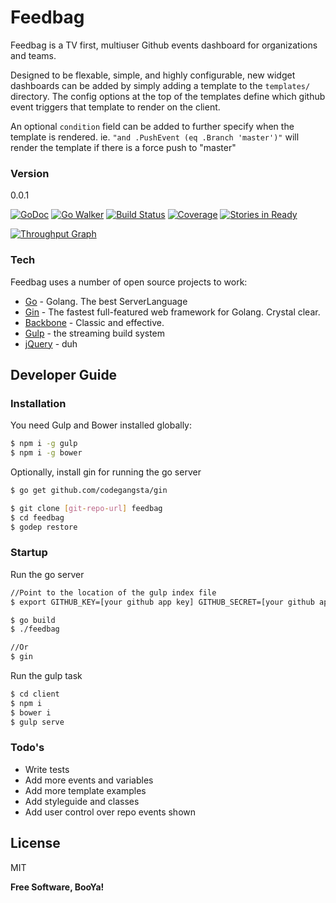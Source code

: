 # Feedbag

Feedbag is a TV first, multiuser Github events dashboard for organizations and teams.

Designed to be flexable, simple, and highly configurable, new widget dashboards can be added by simply adding a template to the `templates/` directory. The config options at the top of the templates define which github event triggers that template to render on the client.

An optional `condition` field can be added to further specify when the template is rendered. ie. `"and .PushEvent (eq .Branch 'master')"` will render the template if there is a force push to "master"

### Version
0.0.1


[![GoDoc](https://godoc.org/github.com/mojotech/feedbag?status.svg)](https://godoc.org/github.com/mojotech/feedbag) [![Go Walker](http://gowalker.org/api/v1/badge)](https://gowalker.org/github.com/mojotech/feedbag) [![Build Status](https://travis-ci.org/mojotech/feedbag.svg)](https://travis-ci.org/mojotech/feedbag) [![Coverage](http://gocover.io/_badge/github.com/mojotech/feedbag)](http://gocover.io/github.com/mojotech/feedbag) [![Stories in
Ready](https://badge.waffle.io/mojotech/FeedBag.svg?label=ready&title=Ready)](http://waffle.io/mojotech/FeedBag)

[![Throughput Graph](https://graphs.waffle.io/mojotech/feedbag/throughput.svg)](https://waffle.io/mojotech/feedbag/metrics)

### Tech

Feedbag uses a number of open source projects to work:

* [Go] - Golang. The best ServerLanguage
* [Gin] - The fastest full-featured web framework for Golang. Crystal clear.
* [Backbone] - Classic and effective.
* [Gulp] - the streaming build system
* [jQuery] - duh

## Developer Guide

### Installation

You need Gulp and Bower installed globally:

```sh
$ npm i -g gulp
$ npm i -g bower
```

Optionally, install gin for running the go server

```sh
$ go get github.com/codegangsta/gin
```

```sh
$ git clone [git-repo-url] feedbag
$ cd feedbag
$ godep restore
```

### Startup

Run the go server

```sh
//Point to the location of the gulp index file
$ export GITHUB_KEY=[your github app key] GITHUB_SECRET=[your github app secret]

$ go build
$ ./feedbag

//Or
$ gin
```

Run the gulp task

```sh
$ cd client
$ npm i
$ bower i
$ gulp serve
```

### Todo's

 - Write tests
 - Add more events and variables
 - Add more template examples
 - Add styleguide and classes
 - Add user control over repo events shown

License
----

MIT


**Free Software, BooYa!**

[Go]:http://golang.org
[Gin]:http://gin-gonic.github.io/gin/
[jQuery]:http://jquery.com
[Backbone]:http://backbonejs.org
[Gulp]:http://gulpjs.com
